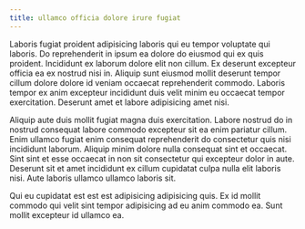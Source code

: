 ```yaml
---
title: ullamco officia dolore irure fugiat
---
```


Laboris fugiat proident adipisicing laboris qui eu tempor voluptate qui laboris. Do reprehenderit in ipsum ea dolore do eiusmod qui ex quis proident. Incididunt ex laborum dolore elit non cillum. Ex deserunt excepteur officia ea ex nostrud nisi in. Aliquip sunt eiusmod mollit deserunt tempor cillum dolore dolore id veniam occaecat reprehenderit commodo. Laboris tempor ex anim excepteur incididunt duis velit minim eu occaecat tempor exercitation. Deserunt amet et labore adipisicing amet nisi.

Aliquip aute duis mollit fugiat magna duis exercitation. Labore nostrud do in nostrud consequat labore commodo excepteur sit ea enim pariatur cillum. Enim ullamco fugiat enim consequat reprehenderit do consectetur quis nisi incididunt laborum. Aliquip minim dolore nulla consequat sint et occaecat. Sint sint et esse occaecat in non sit consectetur qui excepteur dolor in aute. Deserunt sit et amet incididunt ex cillum cupidatat culpa nulla elit laboris nisi. Aute laboris ullamco ullamco laboris sit.

Qui eu cupidatat est est est adipisicing adipisicing quis. Ex id mollit commodo qui velit sint tempor adipisicing ad eu anim commodo ea. Sunt mollit excepteur id ullamco ea.